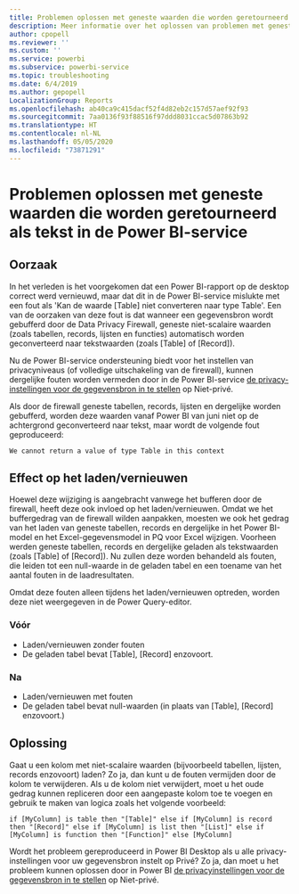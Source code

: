 ```yaml
---
title: Problemen oplossen met geneste waarden die worden geretourneerd als tekst in de Power BI-service
description: Meer informatie over het oplossen van problemen met geneste waarden die worden geconverteerd naar een tekenreeks bij het gebruik van onjuiste privacy-instellingen voor een gegevensbron
author: cpopell
ms.reviewer: ''
ms.custom: ''
ms.service: powerbi
ms.subservice: powerbi-service
ms.topic: troubleshooting
ms.date: 6/4/2019
ms.author: gepopell
LocalizationGroup: Reports
ms.openlocfilehash: ab40ca9c415dacf52f4d82eb2c157d57aef92f93
ms.sourcegitcommit: 7aa0136f93f88516f97ddd8031ccac5d07863b92
ms.translationtype: HT
ms.contentlocale: nl-NL
ms.lasthandoff: 05/05/2020
ms.locfileid: "73871291"
---
```

# <a name="troubleshooting-nested-values-returned-as-text-in-power-bi-service"></a>Problemen oplossen met geneste waarden die worden geretourneerd als tekst in de Power BI-service

## <a name="cause"></a>Oorzaak

In het verleden is het voorgekomen dat een Power BI-rapport op de desktop correct werd vernieuwd, maar dat dit in de Power BI-service mislukte met een fout als 'Kan de waarde [Table] niet converteren naar type Table'. Een van de oorzaken van deze fout is dat wanneer een gegevensbron wordt gebufferd door de Data Privacy Firewall, geneste niet-scalaire waarden (zoals tabellen, records, lijsten en functies) automatisch worden geconverteerd naar tekstwaarden (zoals [Table] of [Record]).

Nu de Power BI-service ondersteuning biedt voor het instellen van privacyniveaus (of volledige uitschakeling van de firewall), kunnen dergelijke fouten worden vermeden door in de Power BI-service [de privacy-instellingen voor de gegevensbron in te stellen](https://powerbi.microsoft.com/blog/privacy-levels-for-cloud-data-sources/) op Niet-privé.

Als door de firewall geneste tabellen, records, lijsten en dergelijke worden gebufferd, worden deze waarden vanaf Power BI van juni niet op de achtergrond geconverteerd naar tekst, maar wordt de volgende fout geproduceerd: 

`We cannot return a value of type Table in this context`

## <a name="effect-on-loadrefresh"></a>Effect op het laden/vernieuwen

Hoewel deze wijziging is aangebracht vanwege het bufferen door de firewall, heeft deze ook invloed op het laden/vernieuwen. Omdat we het buffergedrag van de firewall wilden aanpakken, moesten we ook het gedrag van het laden van geneste tabellen, records en dergelijke in het Power BI-model en het Excel-gegevensmodel in PQ voor Excel wijzigen. Voorheen werden geneste tabellen, records en dergelijke geladen als tekstwaarden (zoals [Table] of [Record]). Nu zullen deze worden behandeld als fouten, die leiden tot een null-waarde in de geladen tabel en een toename van het aantal fouten in de laadresultaten.

Omdat deze fouten alleen tijdens het laden/vernieuwen optreden, worden deze niet weergegeven in de Power Query-editor.

### <a name="before"></a>Vóór

- Laden/vernieuwen zonder fouten
- De geladen tabel bevat [Table], [Record] enzovoort.
 

### <a name="after"></a>Na

- Laden/vernieuwen met fouten
- De geladen tabel bevat null-waarden (in plaats van [Table], [Record] enzovoort.)
 

## <a name="resolution"></a>Oplossing

Gaat u een kolom met niet-scalaire waarden (bijvoorbeeld tabellen, lijsten, records enzovoort) laden?
Zo ja, dan kunt u de fouten vermijden door de kolom te verwijderen.
Als u de kolom niet verwijdert, moet u het oude gedrag kunnen repliceren door een aangepaste kolom toe te voegen en gebruik te maken van logica zoals het volgende voorbeeld:

`if [MyColumn] is table then "[Table]" else if [MyColumn] is record then "[Record]" else if [MyColumn] is list then "[List]" else if [MyColumn] is function then "[Function]" else [MyColumn]`

Wordt het probleem gereproduceerd in Power BI Desktop als u alle privacy-instellingen voor uw gegevensbron instelt op Privé?
Zo ja, dan moet u het probleem kunnen oplossen door in Power BI [de privacyinstellingen voor de gegevensbron in te stellen](https://powerbi.microsoft.com/blog/privacy-levels-for-cloud-data-sources/) op Niet-privé.

